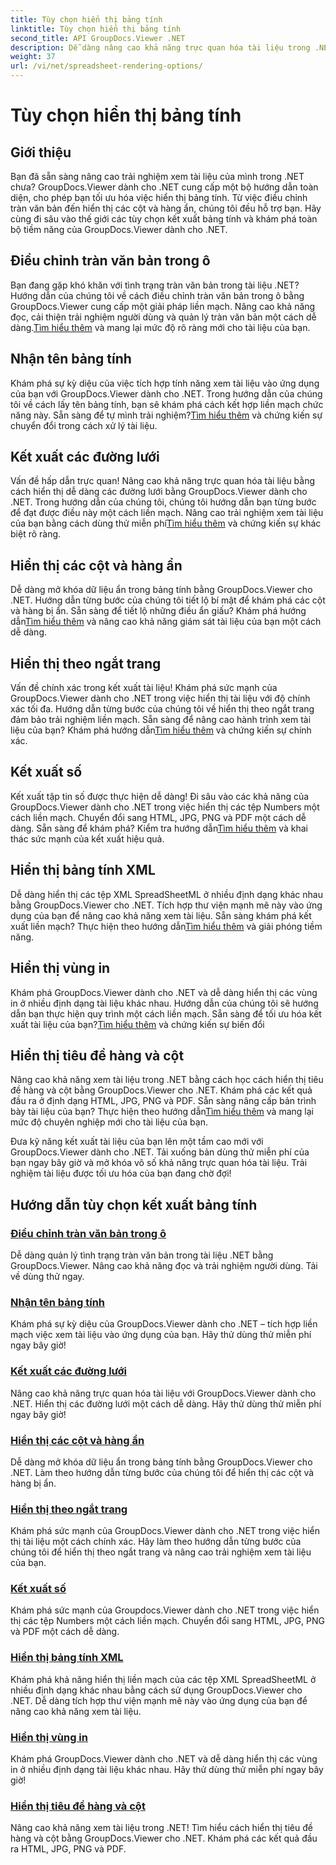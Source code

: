 ```yaml
---
title: Tùy chọn hiển thị bảng tính
linktitle: Tùy chọn hiển thị bảng tính
second_title: API GroupDocs.Viewer .NET
description: Dễ dàng nâng cao khả năng trực quan hóa tài liệu trong .NET với các hướng dẫn của GroupDocs.Viewer. Tìm hiểu cách điều chỉnh tràn văn bản, hiển thị đường lưới, v.v.
weight: 37
url: /vi/net/spreadsheet-rendering-options/
---
```


# Tùy chọn hiển thị bảng tính

## Giới thiệu

Bạn đã sẵn sàng nâng cao trải nghiệm xem tài liệu của mình trong .NET chưa? GroupDocs.Viewer dành cho .NET cung cấp một bộ hướng dẫn toàn diện, cho phép bạn tối ưu hóa việc hiển thị bảng tính. Từ việc điều chỉnh tràn văn bản đến hiển thị các cột và hàng ẩn, chúng tôi đều hỗ trợ bạn. Hãy cùng đi sâu vào thế giới các tùy chọn kết xuất bảng tính và khám phá toàn bộ tiềm năng của GroupDocs.Viewer dành cho .NET.

## Điều chỉnh tràn văn bản trong ô

 Bạn đang gặp khó khăn với tình trạng tràn văn bản trong tài liệu .NET? Hướng dẫn của chúng tôi về cách điều chỉnh tràn văn bản trong ô bằng GroupDocs.Viewer cung cấp một giải pháp liền mạch. Nâng cao khả năng đọc, cải thiện trải nghiệm người dùng và quản lý tràn văn bản một cách dễ dàng.[Tìm hiểu thêm](./adjust-text-overflow-cells/) và mang lại mức độ rõ ràng mới cho tài liệu của bạn.

## Nhận tên bảng tính

Khám phá sự kỳ diệu của việc tích hợp tính năng xem tài liệu vào ứng dụng của bạn với GroupDocs.Viewer dành cho .NET. Trong hướng dẫn của chúng tôi về cách lấy tên bảng tính, bạn sẽ khám phá cách kết hợp liền mạch chức năng này. Sẵn sàng để tự mình trải nghiệm?[Tìm hiểu thêm](./get-worksheets-names/) và chứng kiến sự chuyển đổi trong cách xử lý tài liệu.

## Kết xuất các đường lưới

 Vấn đề hấp dẫn trực quan! Nâng cao khả năng trực quan hóa tài liệu bằng cách hiển thị dễ dàng các đường lưới bằng GroupDocs.Viewer dành cho .NET. Trong hướng dẫn của chúng tôi, chúng tôi hướng dẫn bạn từng bước để đạt được điều này một cách liền mạch. Nâng cao trải nghiệm xem tài liệu của bạn bằng cách dùng thử miễn phí[Tìm hiểu thêm](./render-grid-lines/) và chứng kiến sự khác biệt rõ ràng.

## Hiển thị các cột và hàng ẩn

 Dễ dàng mở khóa dữ liệu ẩn trong bảng tính bằng GroupDocs.Viewer cho .NET. Hướng dẫn từng bước của chúng tôi tiết lộ bí mật để khám phá các cột và hàng bị ẩn. Sẵn sàng để tiết lộ những điều ẩn giấu? Khám phá hướng dẫn[Tìm hiểu thêm](./render-hidden-columns-rows/) và nâng cao khả năng giám sát tài liệu của bạn một cách dễ dàng.

## Hiển thị theo ngắt trang

Vấn đề chính xác trong kết xuất tài liệu! Khám phá sức mạnh của GroupDocs.Viewer dành cho .NET trong việc hiển thị tài liệu với độ chính xác tối đa. Hướng dẫn từng bước của chúng tôi về hiển thị theo ngắt trang đảm bảo trải nghiệm liền mạch. Sẵn sàng để nâng cao hành trình xem tài liệu của bạn? Khám phá hướng dẫn[Tìm hiểu thêm](./rendering-by-page-breaks/) và chứng kiến sự chính xác.

## Kết xuất số

 Kết xuất tập tin số được thực hiện dễ dàng! Đi sâu vào các khả năng của GroupDocs.Viewer dành cho .NET trong việc hiển thị các tệp Numbers một cách liền mạch. Chuyển đổi sang HTML, JPG, PNG và PDF một cách dễ dàng. Sẵn sàng để khám phá? Kiểm tra hướng dẫn[Tìm hiểu thêm](./rendering-numbers/) và khai thác sức mạnh của kết xuất hiệu quả.

## Hiển thị bảng tính XML

 Dễ dàng hiển thị các tệp XML SpreadSheetML ở nhiều định dạng khác nhau bằng GroupDocs.Viewer cho .NET. Tích hợp thư viện mạnh mẽ này vào ứng dụng của bạn để nâng cao khả năng xem tài liệu. Sẵn sàng khám phá kết xuất liền mạch? Thực hiện theo hướng dẫn[Tìm hiểu thêm](./rendering-xml-spreadsheetml/) và giải phóng tiềm năng.

## Hiển thị vùng in

Khám phá GroupDocs.Viewer dành cho .NET và dễ dàng hiển thị các vùng in ở nhiều định dạng tài liệu khác nhau. Hướng dẫn của chúng tôi sẽ hướng dẫn bạn thực hiện quy trình một cách liền mạch. Sẵn sàng để tối ưu hóa kết xuất tài liệu của bạn?[Tìm hiểu thêm](./render-print-areas/) và chứng kiến sự biến đổi

## Hiển thị tiêu đề hàng và cột

 Nâng cao khả năng xem tài liệu trong .NET bằng cách học cách hiển thị tiêu đề hàng và cột bằng GroupDocs.Viewer cho .NET. Khám phá các kết quả đầu ra ở định dạng HTML, JPG, PNG và PDF. Sẵn sàng nâng cấp bản trình bày tài liệu của bạn? Thực hiện theo hướng dẫn[Tìm hiểu thêm](./render-row-column-headings/) và mang lại mức độ chuyên nghiệp mới cho tài liệu của bạn.

Đưa kỹ năng kết xuất tài liệu của bạn lên một tầm cao mới với GroupDocs.Viewer dành cho .NET. Tải xuống bản dùng thử miễn phí của bạn ngay bây giờ và mở khóa vô số khả năng trực quan hóa tài liệu. Trải nghiệm tài liệu được tối ưu hóa của bạn đang chờ đợi!
## Hướng dẫn tùy chọn kết xuất bảng tính
### [Điều chỉnh tràn văn bản trong ô](./adjust-text-overflow-cells/)
Dễ dàng quản lý tình trạng tràn văn bản trong tài liệu .NET bằng GroupDocs.Viewer. Nâng cao khả năng đọc và trải nghiệm người dùng. Tải về dùng thử ngay.
### [Nhận tên bảng tính](./get-worksheets-names/)
Khám phá sự kỳ diệu của GroupDocs.Viewer dành cho .NET – tích hợp liền mạch việc xem tài liệu vào ứng dụng của bạn. Hãy thử dùng thử miễn phí ngay bây giờ!
### [Kết xuất các đường lưới](./render-grid-lines/)
Nâng cao khả năng trực quan hóa tài liệu với GroupDocs.Viewer dành cho .NET. Hiển thị các đường lưới một cách dễ dàng. Hãy thử dùng thử miễn phí ngay bây giờ!
### [Hiển thị các cột và hàng ẩn](./render-hidden-columns-rows/)
Dễ dàng mở khóa dữ liệu ẩn trong bảng tính bằng GroupDocs.Viewer cho .NET. Làm theo hướng dẫn từng bước của chúng tôi để hiển thị các cột và hàng bị ẩn.
### [Hiển thị theo ngắt trang](./rendering-by-page-breaks/)
Khám phá sức mạnh của GroupDocs.Viewer dành cho .NET trong việc hiển thị tài liệu một cách chính xác. Hãy làm theo hướng dẫn từng bước của chúng tôi để hiển thị theo ngắt trang và nâng cao trải nghiệm xem tài liệu của bạn.
### [Kết xuất số](./rendering-numbers/)
Khám phá sức mạnh của Groupdocs.Viewer dành cho .NET trong việc hiển thị các tệp Numbers một cách liền mạch. Chuyển đổi sang HTML, JPG, PNG và PDF một cách dễ dàng.
### [Hiển thị bảng tính XML](./rendering-xml-spreadsheetml/)
Khám phá khả năng hiển thị liền mạch của các tệp XML SpreadSheetML ở nhiều định dạng khác nhau bằng cách sử dụng GroupDocs.Viewer cho .NET. Dễ dàng tích hợp thư viện mạnh mẽ này vào ứng dụng của bạn để nâng cao khả năng xem tài liệu.
### [Hiển thị vùng in](./render-print-areas/)
Khám phá GroupDocs.Viewer dành cho .NET và dễ dàng hiển thị các vùng in ở nhiều định dạng tài liệu khác nhau. Hãy thử dùng thử miễn phí ngay bây giờ!
### [Hiển thị tiêu đề hàng và cột](./render-row-column-headings/)
Nâng cao khả năng xem tài liệu trong .NET! Tìm hiểu cách hiển thị tiêu đề hàng và cột bằng GroupDocs.Viewer cho .NET. Khám phá các kết quả đầu ra HTML, JPG, PNG và PDF.